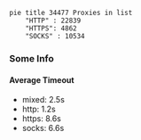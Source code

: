 
```mermaid
pie title 34477 Proxies in list
    "HTTP" : 22839
    "HTTPS": 4862
    "SOCKS" : 10534
```

### Some Info
#### Average Timeout

- mixed: 2.5s
- http: 1.2s
- https: 8.6s
- socks: 6.6s